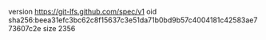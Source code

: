 version https://git-lfs.github.com/spec/v1
oid sha256:beea31efc3bc62c8f15637c3e51da71b0bd9b57c4004181c42583ae773607c2e
size 2356

